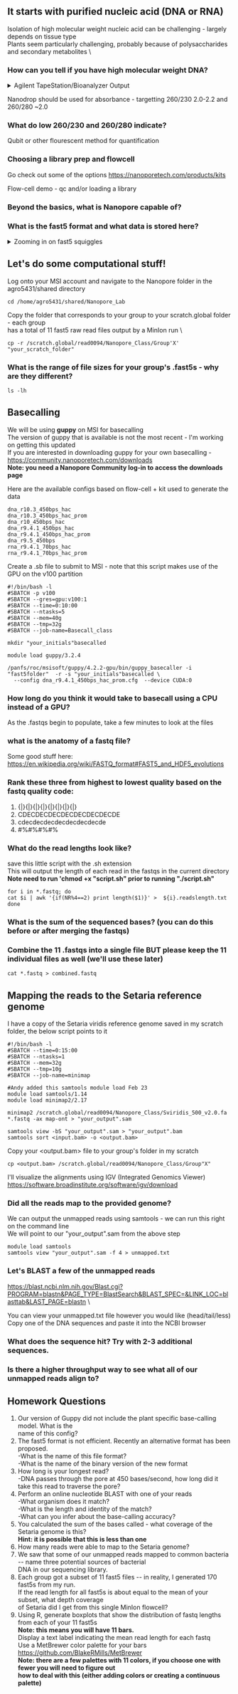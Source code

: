 

## It starts with purified nucleic acid (DNA or RNA)
Isolation of high molecular weight nucleic acid can be challenging - largely depends on tissue type \
Plants seem particularly challenging, probably because of polysaccharides and secondary metabolites \

### How can you tell if you have high molecular weight DNA?

<details>
  <summary>Agilent TapeStation/Bioanalyzer Output</summary>
<img width="276" alt="image" src="https://user-images.githubusercontent.com/43852873/218581783-36197ece-baff-4a4e-afe9-5a1cf123ca2d.png">
</details>
  
  
Nanodrop should be used for absorbance - targetting 260/230 2.0-2.2 and 260/280 ~2.0
### What do low 260/230 and 260/280 indicate?

Qubit or other flourescent method for quantification

### Choosing a library prep and flowcell
Go check out some of the options https://nanoporetech.com/products/kits

Flow-cell demo - qc and/or loading a library

### Beyond the basics, what is Nanopore capable of?


### What is the fast5 format and what data is stored here?

<details>
  <summary>Zooming in on fast5 squiggles</summary>
<img width="631" alt="image" src="https://user-images.githubusercontent.com/43852873/218881708-58308251-bd3a-461b-879b-42b98f65f459.png">
</details>

## Let's do some computational stuff!

Log onto your MSI account and navigate to the Nanopore folder in the agro5431/shared directory
`````
cd /home/agro5431/shared/Nanopore_Lab
`````

Copy the folder that corresponds to your group to your scratch.global folder - each group \
has a total of 11 fast5 raw read files output by a MinIon run \

````
cp -r /scratch.global/read0094/Nanopore_Class/Group'X' "your_scratch_folder"
````

### What is the range of file sizes for your group's .fast5s - why are they different?
`````
ls -lh
`````

## Basecalling
We will be using **guppy** on MSI for basecalling \
The version of guppy that is available is not the most recent - I'm working on getting this updated\
If you are interested in downloading guppy for your own basecalling - https://community.nanoporetech.com/downloads \
**Note: you need a Nanopore Community log-in to access the downloads page**

Here are the available configs based on flow-cell + kit used to generate the data 
`````
dna_r10.3_450bps_hac
dna_r10.3_450bps_hac_prom
dna_r10_450bps_hac
dna_r9.4.1_450bps_hac
dna_r9.4.1_450bps_hac_prom
dna_r9.5_450bps
rna_r9.4.1_70bps_hac
rna_r9.4.1_70bps_hac_prom
`````

Create a .sb file to submit to MSI - note that this script makes use of the GPU on the v100 partition
`````
#!/bin/bash -l
#SBATCH -p v100                                             
#SBATCH --gres=gpu:v100:1
#SBATCH --time=0:10:00
#SBATCH --ntasks=5
#SBATCH --mem=40g
#SBATCH --tmp=32g
#SBATCH --job-name=Basecall_class

mkdir "your_initials"basecalled

module load guppy/3.2.4

/panfs/roc/msisoft/guppy/4.2.2-gpu/bin/guppy_basecaller -i "fast5folder"  -r -s "your_initials"basecalled \
  --config dna_r9.4.1_450bps_hac_prom.cfg  --device CUDA:0
`````

### How long do you think it would take to basecall using a CPU instead of a GPU?

As the .fastqs begin to populate, take a few minutes to look at the files 
### what is the anatomy of a fastq file?
Some good stuff here: https://en.wikipedia.org/wiki/FASTQ_format#FAST5_and_HDF5_evolutions

### Rank these three from highest to lowest quality based on the fastq quality code:
1.  {|}{|}{|}{|}{|}{|}{|}{|}
2.  CDECDECDECDECDECDECDECDE
3.  cdecdecdecdecdecdecdecde
4.  #$%#$%#$%#$%#$%#$%#$%#$%

### What do the read lengths look like?
save this little script with the .sh extension \
This will output the length of each read in the fastqs in the current directory\
**Note need to run 'chmod +x "script.sh" prior to running "./script.sh"**
`````
for i in *.fastq; do
cat $i | awk '{if(NR%4==2) print length($1)}' >  ${i}.readslength.txt
done
`````
### What is the sum of the sequenced bases? (you can do this before or after merging the fastqs)

### Combine the 11 .fastqs into a single file BUT please keep the 11 individual files as well (we'll use these later)
`````
cat *.fastq > combined.fastq
`````


## Mapping the reads to the Setaria reference genome
I have a copy of the Setaria viridis reference genome saved in my scratch folder, the below script points to it

`````
#!/bin/bash -l
#SBATCH --time=0:15:00
#SBATCH --ntasks=1
#SBATCH --mem=32g
#SBATCH --tmp=10g
#SBATCH --job-name=minimap

#Andy added this samtools module load Feb 23
module load samtools/1.14
module load minimap2/2.17

minimap2 /scratch.global/read0094/Nanopore_Class/Sviridis_500_v2.0.fa  *.fastq -ax map-ont > "your_output".sam

samtools view -bS "your_output".sam > "your_output".bam
samtools sort <input.bam> -o <output.bam>
`````

Copy your <output.bam> file to your group's folder in my scratch
`````
cp <output.bam> /scratch.global/read0094/Nanopore_Class/Group"X"
`````

I'll visualize the alignments using IGV (Integrated Genomics Viewer) \
https://software.broadinstitute.org/software/igv/download

### Did all the reads map to the provided genome?
We can output the unmapped reads using samtools - we can run this right on the command line \
We will point to our "your_output".sam from the above step
`````
module load samtools
samtools view "your_output".sam -f 4 > unmapped.txt
`````
### Let's BLAST a few of the unmapped reads
https://blast.ncbi.nlm.nih.gov/Blast.cgi?PROGRAM=blastn&PAGE_TYPE=BlastSearch&BLAST_SPEC=&LINK_LOC=blasttab&LAST_PAGE=blastn \

You can view your unmapped.txt file however you would like (head/tail/less) \
Copy one of the DNA sequences and paste it into the NCBI browser 
### What does the sequence hit?  Try with 2-3 additional sequences.

### Is there a higher throughput way to see what all of our unmapped reads align to?



## Homework Questions
1.  Our version of Guppy did not include the plant specific base-calling model. What is the \
    name of this config?
2.  The fast5 format is not efficient. Recently an alternative format has been proposed. \
      -What is the name of this file format? \
      -What is the name of the binary version of the new format
4.  How long is your longest read? \
      -DNA passes through the pore at 450 bases/second, how long did it take this read to traverse the pore?
5.  Perform an online nucleotide BLAST with one of your reads \
      -What organism does it match? \
      -What is the length and identity of the match? \
      -What can you infer about the base-calling accuracy? 
6.  You calculated the sum of the bases called - what coverage of the Setaria genome is this? \
      **Hint: it is possible that this is less than one**
7.  How many reads were able to map to the Setaria genome?
8.  We saw that some of our unmapped reads mapped to common bacteria -- name three potential sources of bacterial \
    DNA in our sequencing library.
9.  Each group got a subset of 11 fast5 files -- in reality, I generated 170 fast5s from my run. \
    If the read length for all fast5s is about equal to the mean of your subset, what depth coverage \
    of Setaria did I get from this single MinIon flowcell?
10.  Using R, generate boxplots that show the distribution of fastq lengths from each of your 11 fast5s \
    **Note: this means you will have 11 bars.** \
    Display a text label indicating the mean read length for each fastq \
    Use a MetBrewer color palette for your bars https://github.com/BlakeRMills/MetBrewer \
    **Note: there are a few palettes with 11 colors, if you choose one with fewer you will need to figure out** \
    **how to deal with this (either adding colors or creating a continuous palette)**


